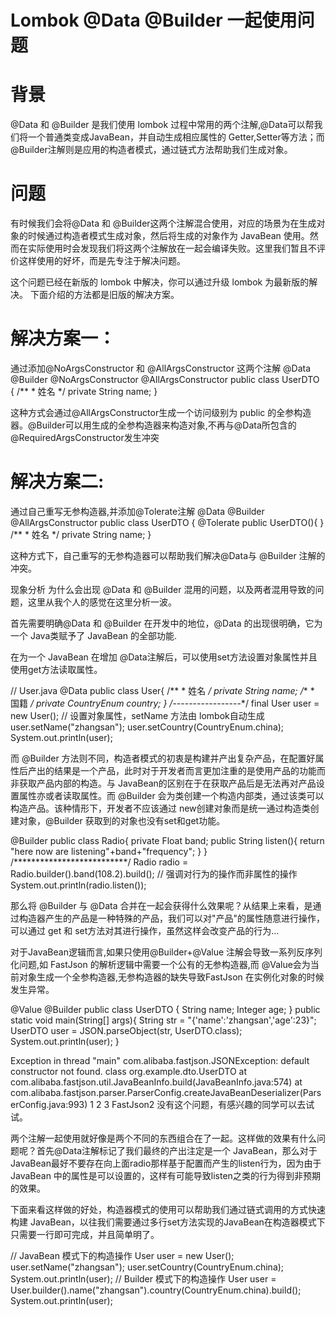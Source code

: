 # Lombok @Data @Builder 一起使用问题

# 背景

@Data 和 @Builder 是我们使用 lombok 过程中常用的两个注解,@Data可以帮我们将一个普通类变成JavaBean，并自动生成相应属性的 Getter,Setter等方法；而@Builder注解则是应用的构造者模式，通过链式方法帮助我们生成对象。
# 问题

有时候我们会将@Data 和 @Builder这两个注解混合使用，对应的场景为在生成对象的时候通过构造者模式生成对象，然后将生成的对象作为 JavaBean 使用。然而在实际使用时会发现我们将这两个注解放在一起会编译失败。这里我们暂且不评价这样使用的好坏，而是先专注于解决问题。

这个问题已经在新版的 lombok 中解决，你可以通过升级 lombok 为最新版的解决。
下面介绍的方法都是旧版的解决方案。

# 解决方案一：

通过添加@NoArgsConstructor 和 @AllArgsConstructor 这两个注解
@Data
@Builder
@NoArgsConstructor
@AllArgsConstructor
public class UserDTO {
    /**
     * 姓名
     */
    private String name;
}

这种方式会通过@AllArgsConstructor生成一个访问级别为 public 的全参构造器。@Builder可以用生成的全参构造器来构造对象,不再与@Data所包含的@RequiredArgsConstructor发生冲突

# 解决方案二:

通过自己重写无参构造器,并添加@Tolerate注解
@Data
@Builder
@AllArgsConstructor
public class UserDTO {
	@Tolerate
	public UserDTO(){
	}
    /**
     * 姓名
     */
    private String name;
}

这种方式下，自己重写的无参构造器可以帮助我们解决@Data与 @Builder 注解的冲突。

现象分析
为什么会出现 @Data 和 @Builder 混用的问题，以及两者混用导致的问题，这里从我个人的感觉在这里分析一波。

首先需要明确@Data 和 @Builder 在开发中的地位，@Data 的出现很明确，它为一个 Java类赋予了 JavaBean 的全部功能.

在为一个 JavaBean 在增加 @Data注解后，可以使用set方法设置对象属性并且使用get方法读取属性。

// User.java
@Data
public class User{
    /**
     * 姓名
     */
    private String name;
    /**
     * 国籍
     */
    private CountryEnum country;
}
/*-----------------*/
final User user = new User();
// 设置对象属性，setName 方法由 lombok自动生成
user.setName("zhangsan");
user.setCountry(CountryEnum.china);
System.out.println(user);

而 @Builder 方法则不同，构造者模式的初衷是构建并产出复杂产品，在配置好属性后产出的结果是一个产品，此时对于开发者而言更加注重的是使用产品的功能而非获取产品内部的构造。与 JavaBean的区别在于在获取产品后是无法再对产品设置属性亦或者读取属性。而 @Builder 会为类创建一个构造内部类，通过该类可以构造产品。该种情形下，开发者不应该通过 new创建对象而是统一通过构造类创建对象，@Builder 获取到的对象也没有set和get功能。

@Builder
public class Radio{
	private Float band;
	public String listen(){
		return "here now are listening"+band+"frequency";
	}
}
/**************************/
Radio radio = Radio.builder().band(108.2).build();
// 强调对行为的操作而非属性的操作
System.out.println(radio.listen());

那么将 @Builder 与 @Data 合并在一起会获得什么效果呢？从结果上来看，是通过构造器产生的产品是一种特殊的产品，我们可以对"产品"的属性随意进行操作，可以通过 get 和 set方法对其进行操作，虽然这样会改变产品的行为…

对于JavaBean逻辑而言,如果只使用@Builder+@Value 注解会导致一系列反序列化问题,如 FastJson 的解析逻辑中需要一个公有的无参构造器,而 @Value会为当前对象生成一个全参构造器,无参构造器的缺失导致FastJson 在实例化对象的时候发生异常。

@Value
@Builder
public class UserDTO {
    String name;
    Integer age;
}
public static void main(String[] args){
    String str = "{'name':'zhangsan','age':23}";
    UserDTO user = JSON.parseObject(str, UserDTO.class);
    System.out.println(user);
}

Exception in thread "main" com.alibaba.fastjson.JSONException: default constructor not found. class org.example.dto.UserDTO
	at com.alibaba.fastjson.util.JavaBeanInfo.build(JavaBeanInfo.java:574)
	at com.alibaba.fastjson.parser.ParserConfig.createJavaBeanDeserializer(ParserConfig.java:993)
1
2
3
FastJson2 没有这个问题，有感兴趣的同学可以去试试。

两个注解一起使用就好像是两个不同的东西组合在了一起。这样做的效果有什么问题呢？首先@Data注解标记了我们最终的产出注定是一个 JavaBean，那么对于 JavaBean最好不要存在向上面radio那样基于配置而产生的listen行为，因为由于 JavaBean 中的属性是可以设置的，这样有可能导致listen之类的行为得到非预期的效果。

下面来看这样做的好处，构造器模式的使用可以帮助我们通过链式调用的方式快速构建 JavaBean，以往我们需要通过多行set方法实现的JavaBean在构造器模式下只需要一行即可完成，并且简单明了。

// JavaBean 模式下的构造操作
User user = new User();
user.setName("zhangsan");
user.setCountry(CountryEnum.china);
System.out.println(user);
// Builder 模式下的构造操作
User user = User.builder().name("zhangsan").country(CountryEnum.china).build();
System.out.println(user);
